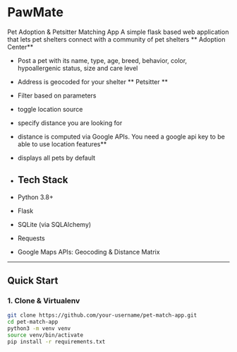 # PawMate
Pet Adoption & Petsitter Matching App
A simple flask based web application that lets pet shelters connect with a community of pet shelters
** Adoption Center**
- Post a pet with its name, type, age, breed, behavior, color, hypoallergenic status, size and care level
- Address is geocoded for your shelter
** Petsitter **
- Filter based on parameters
- toggle location source
- specify distance you are looking for
- distance is computed via Google APIs. You need a google api key to be able to use location features**
- displays all pets by default

- ## Tech Stack

- Python 3.8+  
- Flask  
- SQLite (via SQLAlchemy)  
- Requests  
- Google Maps APIs: Geocoding & Distance Matrix  

---

##  Quick Start

### 1. Clone & Virtualenv

```bash
git clone https://github.com/your‑username/pet‑match‑app.git
cd pet‑match‑app
python3 -m venv venv
source venv/bin/activate
pip install -r requirements.txt
